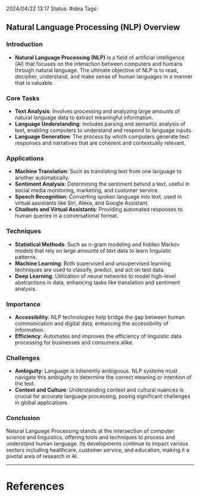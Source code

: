 2024/04/22 13:17
Status: #idea
Tags:

## Natural Language Processing (NLP) Overview

### Introduction
- **Natural Language Processing (NLP)** is a field of artificial intelligence (AI) that focuses on the interaction between computers and humans through natural language. The ultimate objective of NLP is to read, decipher, understand, and make sense of human languages in a manner that is valuable.

### Core Tasks
- **Text Analysis**: Involves processing and analyzing large amounts of natural language data to extract meaningful information.
- **Language Understanding**: Includes parsing and semantic analysis of text, enabling computers to understand and respond to language inputs.
- **Language Generation**: The process by which computers generate text responses and narratives that are coherent and contextually relevant.

### Applications
- **Machine Translation**: Such as translating text from one language to another automatically.
- **Sentiment Analysis**: Determining the sentiment behind a text, useful in social media monitoring, marketing, and customer service.
- **Speech Recognition**: Converting spoken language into text, used in virtual assistants like Siri, Alexa, and Google Assistant.
- **Chatbots and Virtual Assistants**: Providing automated responses to human queries in a conversational format.

### Techniques
- **Statistical Methods**: Such as n-gram modeling and hidden Markov models that rely on large amounts of text data to learn linguistic patterns.
- **Machine Learning**: Both supervised and unsupervised learning techniques are used to classify, predict, and act on text data.
- **Deep Learning**: Utilization of neural networks to model high-level abstractions in data, enhancing tasks like translation and sentiment analysis.

### Importance
- **Accessibility**: NLP technologies help bridge the gap between human communication and digital data, enhancing the accessibility of information.
- **Efficiency**: Automates and improves the efficiency of linguistic data processing for businesses and consumers alike.

### Challenges
- **Ambiguity**: Language is inherently ambiguous. NLP systems must navigate this ambiguity to determine the correct meaning or intention of the text.
- **Context and Culture**: Understanding context and cultural nuances is crucial for accurate language processing, posing significant challenges in global applications.

### Conclusion
Natural Language Processing stands at the intersection of computer science and linguistics, offering tools and techniques to process and understand human language. Its developments continue to impact various sectors including healthcare, customer service, and education, making it a pivotal area of research in AI.






---
# References
